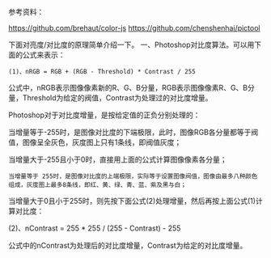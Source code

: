 参考资料：

https://github.com/brehaut/color-js
https://github.com/chenshenhai/pictool

下面对亮度/对比度的原理简单介绍一下。
一、Photoshop对比度算法。可以用下面的公式来表示：

    (1)、nRGB = RGB + (RGB - Threshold) * Contrast / 255

公式中，nRGB表示图像像素新的R、G、B分量，RGB表示图像像素R、G、B分量，Threshold为给定的阀值，Contrast为处理过的对比度增量。

Photoshop对于对比度增量，是按给定值的正负分别处理的：

当增量等于-255时，是图像对比度的下端极限，此时，图像RGB各分量都等于阀值，图像呈全灰色，灰度图上只有1条线，即阀值灰度；

当增量大于-255且小于0时，直接用上面的公式计算图像像素各分量；

    当增量等于 255时，是图像对比度的上端极限，实际等于设置图像阀值，图像由最多八种颜色组成，灰度图上最多8条线，即红、黄、绿、青、蓝、紫及黑与白；

当增量大于0且小于255时，则先按下面公式(2)处理增量，然后再按上面公式(1)计算对比度：

(2)、nContrast = 255 * 255 / (255 - Contrast) - 255

公式中的nContrast为处理后的对比度增量，Contrast为给定的对比度增量。
